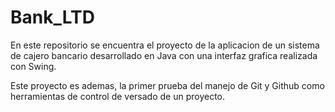 # Bank_LTD

En este repositorio se encuentra el proyecto de la aplicacion de un sistema de cajero bancario desarrollado en Java con una interfaz grafica realizada con Swing.

Este proyecto es ademas, la primer prueba del manejo de Git y Github como herramientas de control de versado de un proyecto.
